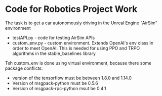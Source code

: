 # Code for Robotics Project Work
The task is to get a car autonomously driving in the Unreal Engine "AirSim" environment

* testAPI.py - code for testing AirSim APIs
* custom_env.py - custom environment. Extends OpenAI's env class in order to meet OpenAI. This is  needed for using PPO and TRPO algorithms in the stable_baselines library

Teh custom_env is done using virtual environment, because there some package conflicts:
* version of the tensorflow must be between 1.8.0 and 1.14.0
* Version of msgpack-python must be 0.5.6
* Version of msgpack-rpc-python msut be 0.4.1
